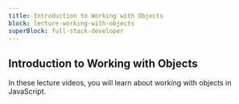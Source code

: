 ```yaml
---
title: Introduction to Working with Objects
block: lecture-working-with-objects
superBlock: full-stack-developer
---
```


## Introduction to Working with Objects

In these lecture videos, you will learn about working with objects in JavaScript.
